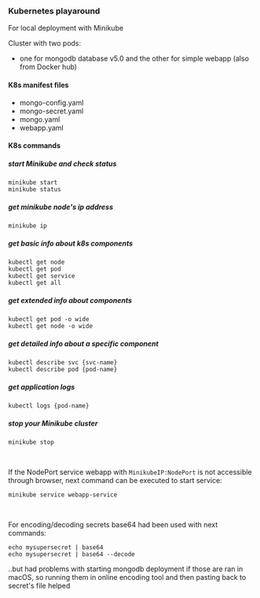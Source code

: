 ### Kubernetes playaround

For local deployment with Minikube

Cluster with two pods: 
- one for mongodb database v5.0 and the other for simple webapp (also from Docker hub)

#### K8s manifest files 
* mongo-config.yaml
* mongo-secret.yaml
* mongo.yaml
* webapp.yaml

#### K8s commands

##### start Minikube and check status
    minikube start
    minikube status

##### get minikube node's ip address
    minikube ip

##### get basic info about k8s components
    kubectl get node
    kubectl get pod
    kubectl get service
    kubectl get all

##### get extended info about components
    kubectl get pod -o wide
    kubectl get node -o wide

##### get detailed info about a specific component
    kubectl describe svc {svc-name}
    kubectl describe pod {pod-name}

##### get application logs
    kubectl logs {pod-name}
    
##### stop your Minikube cluster
    minikube stop

<br />



If the NodePort service webapp with `MinikubeIP:NodePort` is not accessible through browser, next command can be executed to start service:
    
    minikube service webapp-service

<br />

For encoding/decoding secrets base64 had been used with next commands: 

    echo mysupersecret | base64
    echo mysupersecret | base64 --decode

..but had problems with starting mongodb deployment if those are ran in macOS, so running them in online encoding tool and then pasting back to secret's file helped